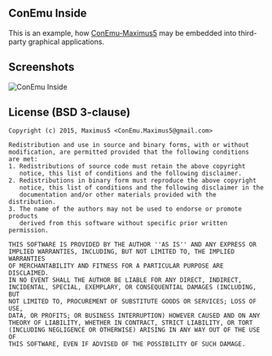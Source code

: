 ## ConEmu Inside
This is an example, how [ConEmu-Maximus5](https://conemu.github.io)
may be embedded into third-party graphical applications.


## Screenshots
![ConEmu Inside](https://github.com/Maximus5/conemu-inside/wiki/ConEmu-Inside.png)


## License (BSD 3-clause)

    Copyright (c) 2015, Maximus5 <ConEmu.Maximus5@gmail.com>
    
    Redistribution and use in source and binary forms, with or without
    modification, are permitted provided that the following conditions
    are met:
    1. Redistributions of source code must retain the above copyright
       notice, this list of conditions and the following disclaimer.
    2. Redistributions in binary form must reproduce the above copyright
       notice, this list of conditions and the following disclaimer in the
       documentation and/or other materials provided with the distribution.
    3. The name of the authors may not be used to endorse or promote products
       derived from this software without specific prior written permission.
    
    THIS SOFTWARE IS PROVIDED BY THE AUTHOR ''AS IS'' AND ANY EXPRESS OR
    IMPLIED WARRANTIES, INCLUDING, BUT NOT LIMITED TO, THE IMPLIED WARRANTIES
    OF MERCHANTABILITY AND FITNESS FOR A PARTICULAR PURPOSE ARE DISCLAIMED.
    IN NO EVENT SHALL THE AUTHOR BE LIABLE FOR ANY DIRECT, INDIRECT,
    INCIDENTAL, SPECIAL, EXEMPLARY, OR CONSEQUENTIAL DAMAGES (INCLUDING, BUT
    NOT LIMITED TO, PROCUREMENT OF SUBSTITUTE GOODS OR SERVICES; LOSS OF USE,
    DATA, OR PROFITS; OR BUSINESS INTERRUPTION) HOWEVER CAUSED AND ON ANY
    THEORY OF LIABILITY, WHETHER IN CONTRACT, STRICT LIABILITY, OR TORT
    (INCLUDING NEGLIGENCE OR OTHERWISE) ARISING IN ANY WAY OUT OF THE USE OF
    THIS SOFTWARE, EVEN IF ADVISED OF THE POSSIBILITY OF SUCH DAMAGE.
